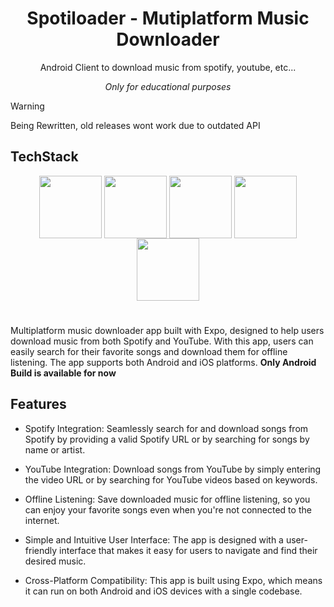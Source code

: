 <div align="center">
  <h1>Spotiloader - Mutiplatform Music Downloader</h1>
  <p>Android Client to download music from spotify, youtube, etc...</p>
  <i>Only for educational purposes</i>
</div>

> [!WARNING]  
> Being Rewritten, old releases wont work due to outdated API

## TechStack

<p align="center">
<img align="center" width="100" height="100" src="https://brandeps.com/icon-download/E/Expo-icon-vector-01.svg" />
<img align="center" width="100" height="100" src="https://cdn.jsdelivr.net/gh/devicons/devicon/icons/react/react-original.svg"/>
<img align="center" width="100" height="100" src="https://cdn.jsdelivr.net/gh/devicons/devicon/icons/android/android-original.svg"/>
<img align="center" width="100" height="100" src="https://brandeps.com/icon-download/N/Nodejs-icon-vector-02.svg"/>
<img align="center" width="100" height="100" src="https://cdn.jsdelivr.net/gh/devicons/devicon/icons/express/express-original.svg"/>
</p>

#

Multiplatform music downloader app built with Expo, designed to help users download music from both Spotify and YouTube. With this app, users can easily search for their favorite songs and download them for offline listening. The app supports both Android and iOS platforms. **Only Android Build is available for now**

## Features

- Spotify Integration: Seamlessly search for and download songs from Spotify by providing a valid Spotify URL or by searching for songs by name or artist.

- YouTube Integration: Download songs from YouTube by simply entering the video URL or by searching for YouTube videos based on keywords.

- Offline Listening: Save downloaded music for offline listening, so you can enjoy your favorite songs even when you're not connected to the internet.

- Simple and Intuitive User Interface: The app is designed with a user-friendly interface that makes it easy for users to navigate and find their desired music.

- Cross-Platform Compatibility: This app is built using Expo, which means it can run on both Android and iOS devices with a single codebase.
